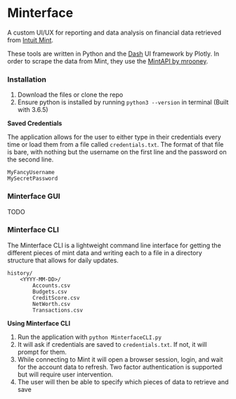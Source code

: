 # Minterface

A custom UI/UX for reporting and data analysis on financial data retrieved from [Intuit Mint](https://www.mint.com/).

These tools are written in Python and the [Dash](https://plot.ly/products/dash/) UI framework by Plotly.
In order to scrape the data from Mint, they use the [MintAPI by mrooney](https://github.com/mrooney/mintapi). 


### Installation

1. Download the files or clone the repo
2. Ensure python is installed by running `python3 --version` in terminal (Built with 3.6.5)

**Saved Credentials**

The application allows for the user to either type in their credentials every time or
load them from a file called `credentials.txt`. 
The format of that file is bare, with nothing but the username on the first line and the password on the second line.

```
MyFancyUsername
MySecretPassword
``` 

### Minterface GUI

TODO

### Minterface CLI

The Minterface CLI is a lightweight command line interface for getting the different pieces of mint data
and writing each to a file in a directory structure that allows for daily updates.

```
history/
    <YYYY-MM-DD>/
        Accounts.csv
        Budgets.csv
        CreditScore.csv
        NetWorth.csv
        Transactions.csv
```

**Using Minterface CLI**

1. Run the application with `python MinterfaceCLI.py`
1. It will ask if credentials are saved to `credentials.txt`. If not, it will prompt for them.
1. While connecting to Mint it will open a browser session, login, and wait for the account data to refresh. 
Two factor authentication is supported but will require user intervention.
1. The user will then be able to specify which pieces of data to retrieve and save
